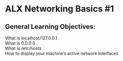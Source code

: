 ALX Networking Basics #1
===

General Learning Objectives:
---
What is localhost/127.0.0.1  
What is 0.0.0.0  
What is /etc/hosts  
How to display your machine’s active network interfaces  
